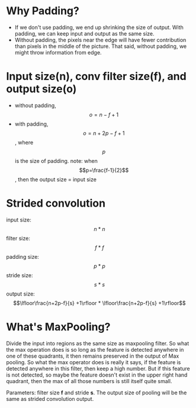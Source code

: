 # Why Padding?
* If we don't use padding, we end up shrinking the size of output. With padding, we can keep input and output as the same size.
* Without padding, the pixels near the edge will have fewer contribution than pixels in the middle of the picture. That said, without padding, we might throw information from edge.

# Input size(n), conv filter size(f), and output size(o) 
* without padding, $$o = n-f+1$$
* with padding, $$o = n+2p-f+1$$, where $$p$$ is the size of padding.
note: when $$p=\frac{f-1}{2}$$, then the output size = input size

# Strided convolution
input size: $$n * n$$
filter size: $$f * f$$
padding size: $$p * p$$
stride size: $$s * s$$
output size: $$\lfloor\frac{n+2p-f}{s} +1\rfloor * \lfloor\frac{n+2p-f}{s} +1\rfloor$$

# What's MaxPooling?

Divide the input into regions as the same size as maxpooling filter.
So what the max operation does is so long as the feature is detected anywhere in one of these quadrants, it then remains preserved in the output of Max pooling. So what the max operator does is really it says, if the feature is detected anywhere in this filter, then keep a high number. But if this feature is not detected, so maybe the feature doesn't exist in the upper right hand quadrant, then the max of all those numbers is still itself quite small.

Parameters: filter size **f** and stride **s**. The output size of pooling will be the same as strided convolution output.

